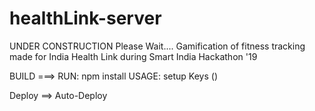 # healthLink-server
UNDER CONSTRUCTION Please Wait....
Gamification of fitness tracking made for India Health Link during Smart India Hackathon '19

BUILD ===> 
        RUN: npm install
        USAGE: setup Keys ()

Deploy ==> Auto-Deploy        
